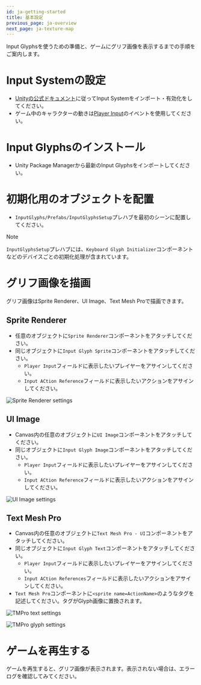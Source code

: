 ```yaml
---
id: ja-getting-started
title: 基本設定
previous_page: ja-overview
next_page: ja-texture-map
---
```


Input Glyphsを使うための準備と、ゲームにグリフ画像を表示するまでの手順をご案内します。

# Input Systemの設定
- [Unityの公式ドキュメント](https://docs.unity3d.com/Packages/com.unity.inputsystem@1.4/manual/Installation.html)に従ってInput Systemをインポート・有効化をしてください。
- ゲーム中のキャラクターの動きは[Player Input](https://docs.unity3d.com/Packages/com.unity.inputsystem@1.4/manual/Components.html)のイベントを使用してください。

# Input Glyphsのインストール
- Unity Package Managerから最新のInput Glyphsをインポートしてください。

# 初期化用のオブジェクトを配置
- `InputGlyphs/Prefabs/InputGlyphsSetup`プレハブを最初のシーンに配置してください。

> [!NOTE]  
> `InputGlyphsSetup`プレハブには、`Keyboard Glyph Initializer`コンポーネントなどのデバイスごとの初期化処理が含まれています。

# グリフ画像を描画
グリフ画像はSprite Renderer、UI Image、Text Mesh Proで描画できます。
## Sprite Renderer
- 任意のオブジェクトに`Sprite Renderer`コンポーネントをアタッチしてください。
- 同じオブジェクトに`Input Glyph Sprite`コンポーネントをアタッチしてください。
  - `Player Input`フィールドに表示したいプレイヤーをアサインしてください。
  - `Input ACtion Reference`フィールドに表示したいアクションをアサインしてください。

![Sprite Renderer settings]({{site.baseurl}}/assets/input_glyph_sprite.png)

## UI Image
- Canvas内の任意のオブジェクトに`UI Image`コンポーネントをアタッチしてください。
- 同じオブジェクトに`Input Glyph Image`コンポーネントをアタッチしてください。
  - `Player Input`フィールドに表示したいプレイヤーをアサインしてください。
  - `Input ACtion Reference`フィールドに表示したいアクションをアサインしてください。
 
![UI Image settings]({{site.baseurl}}/assets/input_glyph_image.png)

## Text Mesh Pro
- Canvas内の任意のオブジェクトに`Text Mesh Pro - UI`コンポーネントをアタッチしてください。
- 同じオブジェクトに`Input Glyph Text`コンポーネントをアタッチしてください。
  - `Player Input`フィールドに表示したいプレイヤーをアサインしてください。
  - `Input ACtion References`フィールドに表示したいアクションをアサインしてください。
- `Text Mesh Pro`コンポーネントに`<sprite name=ActionName>`のようなタグを記述してください。タグがGlyph画像に置換されます。

![TMPro text settings]({{site.baseurl}}/assets/input_glyph_text_1.png)

![TMPro glyph settings]({{site.baseurl}}/assets/input_glyph_text_2.png)

# ゲームを再生する
ゲームを再生すると、グリフ画像が表示されます。表示されない場合は、エラーログを確認してみてください。